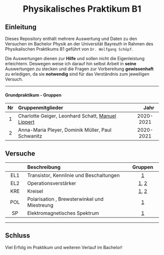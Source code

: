 <h1 align="center">Physikalisches Praktikum B1</h1>

## Einleitung
Dieses Repository enthält mehrere Auswertung und Daten zu den Versuchen im Bachelor Physik an der Universität Bayreuth in Rahmen des Physikalischen Praktikums B1 geführt von ``Dr. Wolfgang Schöpf``.

Die Auswertungen dienen zur **Hilfe** und sollen nicht die Eigenleistung erleichtern. Deswegen weise ich darauf hin selbst Arbeit in **seine** Auswertungen zu stecken und die Fragen zur Vorbereitung **gewissenhaft** zu erledigen, da sie **notwendig** sind für das Verständnis zum jeweiligen Versuch.

* * *

#### Grundpraktikum - Gruppen

| Nr | Gruppenmitglieder  <img width=400/>                                                 | <img width=20/> Jahr <img width=20/>    |
|:--:|:------------------------------------------------------------------------------------|:---------:|
| 1  | Charlotte Geiger, Leonhard Schatt, [Manuel Lippert](https://github.com/ManeLippert) | 2020-2021 |
| 2  | Anna-Maria Pleyer, Dominik Müller, Paul Schwanitz                                   | 2020-2021 |

## Versuche

| <img width=70/> | Beschreibung <img width=400/>                                               | <img width=20/> Gruppen <img width=20/> |
|:-------:|:------------------------------------------------------------------------------------|:-----------:|
| EL1     | Transistor, Kennlinie und Beschaltungen                                             | [1](/Versuch_EL1/Charlotte_Leo_Manuel/Versuch_EL1.pdf) |
| EL2     | Operationsverstärker                                                                | [1](/Versuch_EL2/Charlotte_Leo_Manuel/Versuch_EL2.pdf), [2](/Versuch_EL2/Anna-Maria_Dominik_Paul/Master.pdf) |
| KRE     | Kreisel                                                                             | [1](/Versuch_KRE/Charlotte_Leo_Manuel/Versuch_KRE.pdf), [2](/Versuch_KRE/Anna-Maria_Dominik_Paul/Master.pdf) |
| POL     | Polarisation , Brewsterwinkel und Miestreung                                        | [1](/Versuch_POL/Charlotte_Leo_Manuel/Versuch_POL.pdf) |
| SP      | Elektromagnetisches Spektrum                                                        | [1](/Versuch_SP/Charlotte_Leo_Manuel/Versuch_SP.pdf)  |

* * *

## Schluss

Viel Erfolg im Praktikum und weiteren Verlauf im Bachelor!